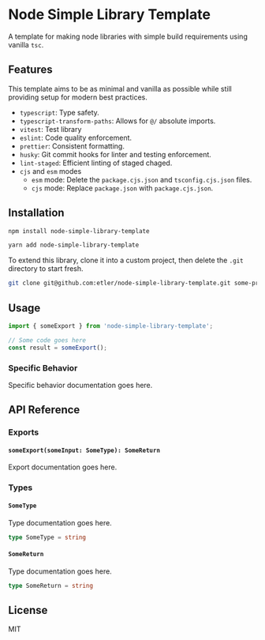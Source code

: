 # Node Simple Library Template

A template for making node libraries with simple build requirements using vanilla `tsc`.

## Features

This template aims to be as minimal and vanilla as possible while still providing setup for modern best practices.

* `typescript`: Type safety.
* `typescript-transform-paths`: Allows for `@/` absolute imports.
* `vitest`: Test library
* `eslint`: Code quality enforcement.
* `prettier`: Consistent formatting.
* `husky`: Git commit hooks for linter and testing enforcement.
* `lint-staged`: Efficient linting of staged chaged.
* `cjs` and `esm` modes
  * `esm` mode: Delete the `package.cjs.json` and `tsconfig.cjs.json` files.
  * `cjs` mode: Replace `package.json` with `package.cjs.json`.

## Installation

```bash
npm install node-simple-library-template
```

```bash
yarn add node-simple-library-template
```

To extend this library, clone it into a custom project, then delete the `.git` directory to start fresh.

```sh
git clone git@github.com:etler/node-simple-library-template.git some-project
```

## Usage

```typescript
import { someExport } from 'node-simple-library-template';

// Some code goes here
const result = someExport();
```

### Specific Behavior

Specific behavior documentation goes here.

## API Reference

### Exports

#### `someExport(someInput: SomeType): SomeReturn`

Export documentation goes here.

### Types

#### `SomeType`

Type documentation goes here.

```typescript
type SomeType = string
```

#### `SomeReturn`

Type documentation goes here.


```typescript
type SomeReturn = string
```

## License

MIT
